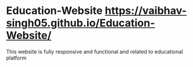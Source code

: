 # Education-Website https://vaibhav-singh05.github.io/Education-Website/
This website is fully responsive and functional and related to educational platform
